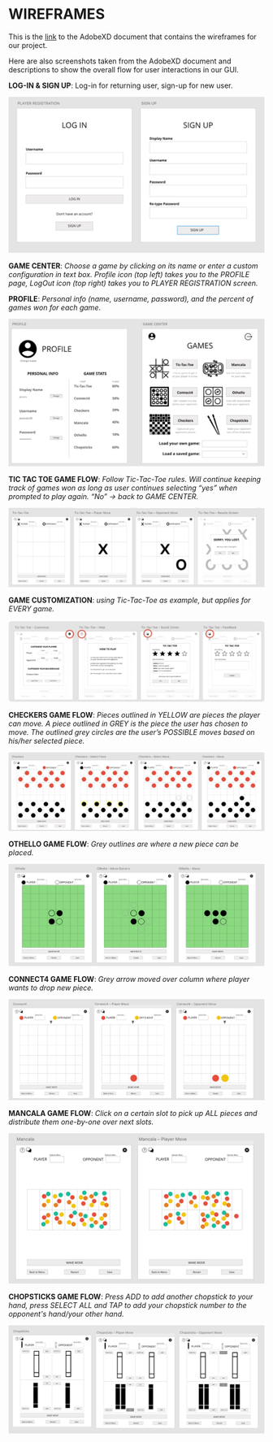 WIREFRAMES
====

This is the [link](https://xd.adobe.com/view/81d1e43d-a572-4be8-5562-6bb464218ad3-f7e0/) to the AdobeXD document that contains the wireframes for our project. 

Here are also screenshots taken from the AdobeXD document and descriptions to show the overall flow for user interactions in our GUI. 

**LOG-IN & SIGN UP**: Log-in for returning user, sign-up for new user. 

![](wireframe_pics/logIn.png)

**GAME CENTER**: *Choose a game by clicking on its name or enter a custom configuration in text box. Profile icon (top left) takes you to the PROFILE page, LogOut icon (top right) takes you to PLAYER REGISTRATION screen.*

**PROFILE**: *Personal info (name, username, password), and the percent of games won for each game*. 

![](wireframe_pics/prof_gameCenter.png)

**TIC TAC TOE GAME FLOW**: *Follow Tic-Tac-Toe rules. Will continue keeping track of games won as long as user continues selecting “yes” when prompted to play again. “No” → back to GAME CENTER.*

![](wireframe_pics/ticTacToeGame.png)

**GAME CUSTOMIZATION**: *using Tic-Tac-Toe as example, but applies for EVERY game.*
 
![](wireframe_pics/gameCustomization.jpg)

**CHECKERS GAME FLOW**: *Pieces outlined in YELLOW are pieces the player can move. A piece outlined in GREY is the piece the user has chosen to move. The outlined grey circles are the user’s POSSIBLE moves based on his/her selected piece.*

![](wireframe_pics/checkersGame.jpg) 

**OTHELLO GAME FLOW**: *Grey outlines are where a new piece can be placed.*

![](wireframe_pics/othelloGame.png)

**CONNECT4 GAME FLOW**: *Grey arrow moved over column where player wants to drop new piece.*

![](wireframe_pics/connect4Game.png)

**MANCALA GAME FLOW**: *Click on a certain slot to pick up ALL pieces and distribute them one-by-one over next slots.*

![](wireframe_pics/mancalaGame.png)

**CHOPSTICKS GAME FLOW**: *Press ADD to add another chopstick to your hand, press SELECT ALL and TAP to add your chopstick number to the opponent's hand/your other hand.*

![](wireframe_pics/chopsticksGame.png)


 


 



